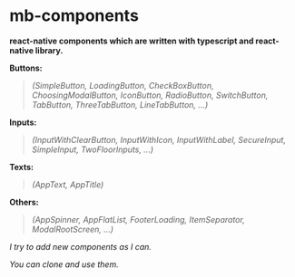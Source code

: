 # mb-components

**react-native components which are written with typescript and react-native library.**

**Buttons:**

> _(SimpleButton, LoadingButton, CheckBoxButton, ChoosingModalButton, IconButton, RadioButton, SwitchButton, TabButton, ThreeTabButton, LineTabButton, ...)_

**Inputs:**

> _(InputWithClearButton, InputWithIcon, InputWithLabel, SecureInput, SimpleInput, TwoFloorInputs, ...)_

**Texts:**

> _(AppText, AppTitle)_

**Others:**

> _(AppSpinner, AppFlatList, FooterLoading, ItemSeparator, ModalRootScreen, ...)_

_I try to add new components as I can._

_You can clone and use them._
